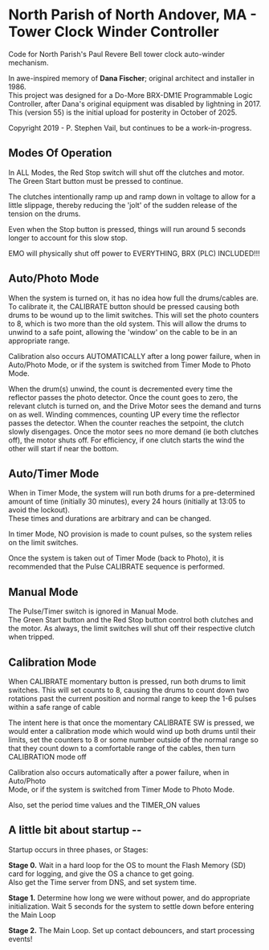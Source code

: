 # North Parish of North Andover, MA - Tower Clock Winder Controller
Code for North Parish's Paul Revere Bell tower clock auto-winder mechanism.<br>

In awe-inspired memory of **Dana Fischer**; original architect and installer in 1986.<br>
This project was designed for a Do-More BRX-DM1E Programmable Logic Controller, after Dana's original equipment was disabled by lightning in 2017. 
This (version 55) is the initial upload for posterity in October of 2025.<br>

Copyright 2019 - P. Stephen Vail, but continues to be a work-in-progress.<br>

## Modes Of Operation

  In ALL Modes, the Red Stop switch will shut off the clutches and motor.  
     The Green Start button must be pressed to continue.

  The clutches intentionally ramp up and ramp down in voltage to allow for a little
     slippage, thereby reducing the 'jolt' of the sudden release of the tension on the 
     drums.

  Even when the Stop button is pressed, things will run around 5 seconds longer 
     to account for this slow stop.  
    
  EMO will physically shut off power to EVERYTHING, BRX (PLC) INCLUDED!!!


## Auto/Photo Mode

  When the system is turned on, it has no idea how full the drums/cables are.
      To calibrate it, the CALIBRATE button should be pressed causing both drums 
      to be wound up to the limit switches. This will set the photo counters to 8, 
      which is two more than the old system.  This will allow the drums to unwind to a 
      safe point, allowing the 'window' on the cable to be in an appropriate range.

  Calibration also occurs AUTOMATICALLY after a long power failure, when in 
      Auto/Photo Mode, or if the system is switched from Timer Mode to Photo Mode.

  When the drum(s) unwind, the count is decremented every time the reflector 
      passes the photo detector.  Once the count goes to zero, the relevant clutch is 
      turned on, and the Drive Motor sees the demand and turns on as well. 
      Winding commences, counting UP every time the reflector passes the detector.
      When the counter reaches the setpoint, the clutch slowly disengages.
      Once the motor sees no more demand (ie both clutches off),  the motor shuts off.
      For efficiency, if one clutch starts the wind the other will start if near the bottom.


## Auto/Timer Mode

  When in Timer Mode, the system will run both drums for a pre-determined amount 
      of time (initially 30 minutes), every 24 hours (initially at 13:05 to avoid the lockout).  
      These times and durations are arbitrary and can be changed.

  In timer Mode, NO provision is made to count pulses, so the system relies 
      on the limit switches.
     
  Once the system is taken out of Timer Mode (back to Photo), it is recommended
      that the Pulse CALIBRATE sequence is performed.


## Manual Mode

The Pulse/Timer switch is ignored in Manual Mode.  
  The Green Start button and the Red Stop button control both clutches and the 
      motor.
  As always, the limit switches will shut off their respective clutch when tripped.


## Calibration Mode

  When CALIBRATE momentary button is pressed, run both drums to limit switches.
    This will set counts to 8, causing the drums to count down two rotations past the 
    current position and normal range to keep the 1-6 pulses within a safe range of cable

  The intent here is that once the momentary CALIBRATE SW is pressed, we would
    enter a calibration mode which would wind up both drums until their  limits, set the
    counters to 8 or some number outside of the normal range so that they count down
    to a comfortable range of the cables, then turn CALIBRATION mode off

  Calibration also occurs automatically after a power failure, when in Auto/Photo  
    Mode, or if the system is switched from Timer Mode to Photo Mode.

  Also, set the period time values and the TIMER_ON values


 ## A little bit about startup --
 Startup occurs in three phases, or Stages:
 
  **Stage 0.** Wait in a hard loop for the OS to mount the Flash Memory (SD) card for logging, and give the OS a chance to get going.<br> Also get the Time server from DNS, and set system time.
  
  **Stage 1.**  Determine how long we were without power, and do appropriate initialization. Wait 5 seconds for the system to settle down before entering the Main Loop
    
  **Stage 2.** The Main Loop.  Set up contact debouncers, and start processing events!
  
